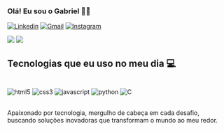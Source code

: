 ### Olá! Eu sou o Gabriel 👋🏽

[![Linkedin](https://img.shields.io/badge/LinkedIn-0077B5?style=for-the-badge&logo=linkedin&logoColor=white)](https://www.linkedin.com/in/gabriel-reis-48189310b/)
[![Gmail](https://img.shields.io/badge/Gmail-D14836?style=for-the-badge&logo=gmail&logoColor=white)](mailto:gabrielreisant.ana@gmail.com)
[![Instagram](https://img.shields.io/badge/Instagram-E4405F?style=for-the-badge&logo=instagram&logoColor=white)](https://www.instagram.com/biell.reis/)

<div>
<img heigth="180em" src="https://github-readme-stats.vercel.app/api?username=GabrielReis2022&show_icons=true&theme=great-gatsby&include_all_commits=true&count_private=true)"/>
<img align="rigth" heigth="180em" src="https://github-readme-stats.vercel.app/api/top-langs/?username=GabrielReis2022&layout-compacta&langs_count=16&theme=great-gatsby"/>
</div>

## Tecnologias que eu uso no meu dia 💻

<div style="display: inline_block"> <br/>
  <img align="center" alt="html5" src="https://img.shields.io/badge/HTML5-E34F26?style=for-the-badge&logo=html5&logoColor=white">
  <img align="center" alt="css3" src="https://img.shields.io/badge/CSS3-1572B6?style=for-the-badge&logo=css3&logoColor=white">
  <img align="center" alt="javascript" src="https://img.shields.io/badge/JavaScript-F7DF1E?style=for-the-badge&logo=javascript&logoColor=black">
  <img align="center" alt="python" src="https://img.shields.io/badge/Python-14354C?style=for-the-badge&logo=python&logoColor=white">
  <img align="center" alt="C" src="https://img.shields.io/badge/C-00599C?style=for-the-badge&logo=c&logoColor=white">
</div> <br/>

Apaixonado por tecnologia, mergulho de cabeça em cada desafio, buscando soluções inovadoras que transformam o mundo ao meu redor.
